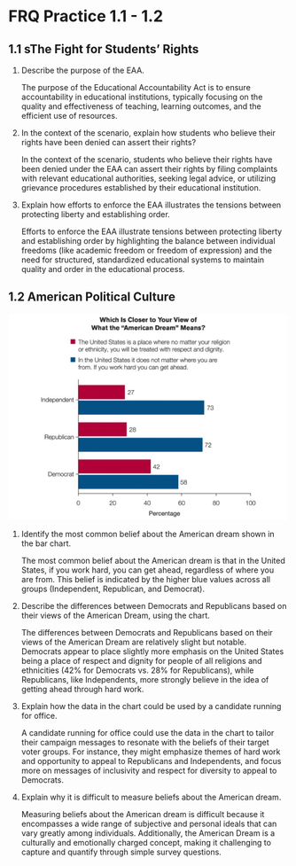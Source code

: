 # FRQ Practice 1.1 - 1.2

## 1.1 sThe Fight for Students’ Rights

1. Describe the purpose of the EAA.

    The purpose of the Educational Accountability Act is to ensure accountability in educational institutions, typically focusing on the quality and effectiveness of teaching, learning outcomes, and the efficient use of resources.

2. In the context of the scenario, explain how students who believe their rights have been denied can assert their rights?

    In the context of the scenario, students who believe their rights have been denied under the EAA can assert their rights by filing complaints with relevant educational authorities, seeking legal advice, or utilizing grievance procedures established by their educational institution.

3. Explain how efforts to enforce the EAA illustrates the tensions between protecting liberty and establishing order.

    Efforts to enforce the EAA illustrate tensions between protecting liberty and establishing order by highlighting the balance between individual freedoms (like academic freedom or freedom of expression) and the need for structured, standardized educational systems to maintain quality and order in the educational process.

## 1.2 American Political Culture

![american-dreams.png](american-dreams.png)

1. Identify the most common belief about the American dream shown in the bar chart.

    The most common belief about the American dream is that in the United States, if you work hard, you can get ahead, regardless of where you are from. This belief is indicated by the higher blue values across all groups (Independent, Republican, and Democrat).

2. Describe the differences between Democrats and Republicans based on their views of the American Dream, using the chart.

    The differences between Democrats and Republicans based on their views of the American Dream are relatively slight but notable. Democrats appear to place slightly more emphasis on the United States being a place of respect and dignity for people of all religions and ethnicities (42% for Democrats vs. 28% for Republicans), while Republicans, like Independents, more strongly believe in the idea of getting ahead through hard work.

3. Explain how the data in the chart could be used by a candidate running for office.

    A candidate running for office could use the data in the chart to tailor their campaign messages to resonate with the beliefs of their target voter groups. For instance, they might emphasize themes of hard work and opportunity to appeal to Republicans and Independents, and focus more on messages of inclusivity and respect for diversity to appeal to Democrats.

4. Explain why it is difficult to measure beliefs about the American dream.

    Measuring beliefs about the American dream is difficult because it encompasses a wide range of subjective and personal ideals that can vary greatly among individuals. Additionally, the American Dream is a culturally and emotionally charged concept, making it challenging to capture and quantify through simple survey questions.